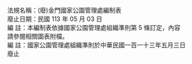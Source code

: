 法規名稱：(廢)金門國家公園管理處編制表  
廢止日期：民國 113 年 05 月 03 日  
編 註：本編制表依據國家公園管理處組織準則第 5 條訂定，內容  
請參閱相關圖表附檔。  
編 註：國家公園管理處組織準則於中華民國一百一十三年五月三日  
廢止  


